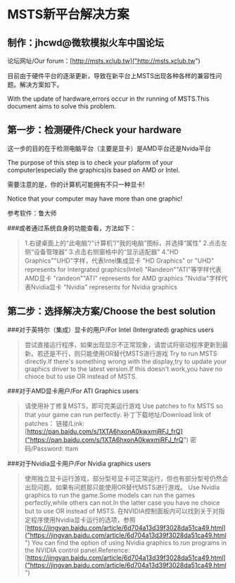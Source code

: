 MSTS新平台解决方案
====================
制作：jhcwd@微软模拟火车中国论坛
----------
论坛网址/Our forum：[http://msts.xclub.tw]("http://msts.xclub.tw")

目前由于硬件平台的逐渐更新，导致在新平台上MSTS出现各种各样的兼容性问题。解决方案如下。

With the update of hardware,errors occur in thr running of MSTS.This document aims to solve this problem.

## 第一步：检测硬件/Check your hardware
这一步的目的在于检测电脑平台（主要是显卡）是AMD平台还是Nvida平台

The purpose of this step is to check your plaform of your computer(especially the graphics)is based on AMD or Intel. 

需要注意的是，你的计算机可能拥有不只一种显卡!

Notice that your computer may have more than one graphic!

参考软件：鲁大师

###或者通过系统自身的功能查看，方法如下：

>1.右键桌面上的“此电脑”/“计算机”/“我的电脑”图标，并选择“属性”
>2.点击左侧“设备管理器”
>3.点击右侧窗格中的“显示适配器”
>4."HD Graphics""UHD"字样，代表Intel集成显卡
>"HD Graphics" or "UHD" represents for intergrated graphics(Intel) 
>"Randeon""ATI"等字样代表AMD显卡
>"randeon""ATI" represents for AMD graphics
>"Nvidia"字样代表Nvidia显卡
>"Nvidia" represents for Nvidia graphics

## 第二步：选择解决方案/Choose the best solution

###对于英特尔（集成）显卡的用户/For Intel (Intergrated) graphics users

>尝试直接运行程序，如果出现显示不正常现象，请尝试将驱动程序更新到最新。若还是不行，则只能使用OR替代MSTS进行游戏
>Try to run MSTS directly.If there's something wrong with the display,try to update your graphics driver to the latest version.If this doesn't work,you have no chioce but to use OR instead of MSTS.

###对于AMD显卡用户/For ATI Graphics users

>请使用补丁修复MSTS，即可完美运行游戏
>Use patches to fix MSTS so that your game can run perfectly.
>补丁下载地址/Download link of patches：
>链接/Link: [https://pan.baidu.com/s/1XTA6hxonA0kwxmjRFJ_frQ]("https://pan.baidu.com/s/1XTA6hxonA0kwxmjRFJ_frQ") 密码/Password: ttam

###对于Nvidia显卡用户/For Nvidia graphics users

>使用独立显卡运行游戏，部分型号显卡可正常运行，但也有部分型号仍然会出现问题。如果有问题那只能使用OR替代MSTS进行游戏。
>Use Nvidia graphics to run the game.Some models can run the games perfectly,while others can not.In the latter case you have no choice but to use OR instead of MSTS.
>在NVIDIA控制面板内可以找到关于对指定程序使用Nvidia显卡运行的选项，参照[https://jingyan.baidu.com/article/6d704a13d39f3028da51ca49.html]("https://jingyan.baidu.com/article/6d704a13d39f3028da51ca49.html")
>You can find the option of using Nvidia graphics to run programs in the NVIDIA control panel.Reference:[https://jingyan.baidu.com/article/6d704a13d39f3028da51ca49.html]("https://jingyan.baidu.com/article/6d704a13d39f3028da51ca49.html")
